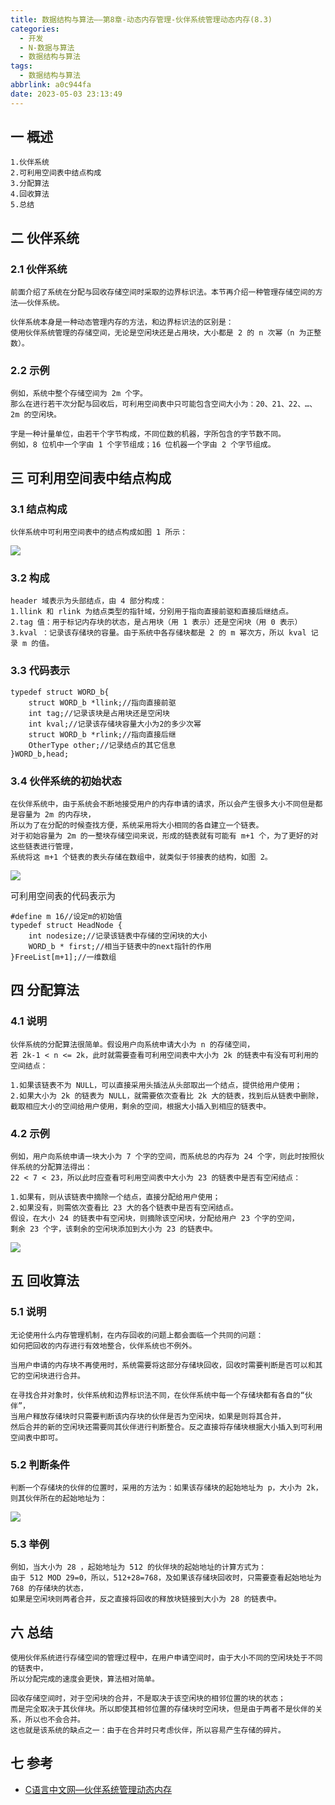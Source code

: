 ```yaml
---
title: 数据结构与算法——第8章-动态内存管理-伙伴系统管理动态内存(8.3)
categories:
  - 开发
  - N-数据与算法
  - 数据结构与算法
tags:
  - 数据结构与算法
abbrlink: a0c944fa
date: 2023-05-03 23:13:49
---
```

## 一 概述

```
1.伙伴系统
2.可利用空间表中结点构成
3.分配算法
4.回收算法
5.总结
```

<!--more-->

## 二 伙伴系统

### 2.1 伙伴系统

```
前面介绍了系统在分配与回收存储空间时采取的边界标识法。本节再介绍一种管理存储空间的方法——伙伴系统。

伙伴系统本身是一种动态管理内存的方法，和边界标识法的区别是：
使用伙伴系统管理的存储空间，无论是空闲块还是占用块，大小都是 2 的 n 次幂（n 为正整数）。
```

### 2.2 示例

```
例如，系统中整个存储空间为 2m 个字。
那么在进行若干次分配与回收后，可利用空间表中只可能包含空间大小为：20、21、22、…、2m 的空闲块。

字是一种计量单位，由若干个字节构成，不同位数的机器，字所包含的字节数不同。
例如，8 位机中一个字由 1 个字节组成；16 位机器一个字由 2 个字节组成。
```

## 三 可利用空间表中结点构成

### 3.1 结点构成

```
伙伴系统中可利用空间表中的结点构成如图 1 所示：
```

![][1]

### 3.2 构成

```
header 域表示为头部结点，由 4 部分构成：
1.llink 和 rlink 为结点类型的指针域，分别用于指向直接前驱和直接后继结点。
2.tag 值：用于标记内存块的状态，是占用块（用 1 表示）还是空闲块（用 0 表示）
3.kval ：记录该存储块的容量。由于系统中各存储块都是 2 的 m 幂次方，所以 kval 记录 m 的值。
```

### 3.3 代码表示

```
typedef struct WORD_b{
    struct WORD_b *llink;//指向直接前驱
    int tag;//记录该块是占用块还是空闲块
    int kval;//记录该存储块容量大小为2的多少次幂
    struct WORD_b *rlink;//指向直接后继
    OtherType other;//记录结点的其它信息
}WORD_b,head;
```

### 3.4 伙伴系统的初始状态

```
在伙伴系统中，由于系统会不断地接受用户的内存申请的请求，所以会产生很多大小不同但是都是容量为 2m 的内存块，
所以为了在分配的时候查找方便，系统采用将大小相同的各自建立一个链表。
对于初始容量为 2m 的一整块存储空间来说，形成的链表就有可能有 m+1 个，为了更好的对这些链表进行管理，
系统将这 m+1 个链表的表头存储在数组中，就类似于邻接表的结构，如图 2。
```

![][2]

可利用空间表的代码表示为

```
#define m 16//设定m的初始值
typedef struct HeadNode {
    int nodesize;//记录该链表中存储的空闲块的大小
    WORD_b * first;//相当于链表中的next指针的作用
}FreeList[m+1];//一维数组
```

## 四 分配算法

### 4.1 说明

```
伙伴系统的分配算法很简单。假设用户向系统申请大小为 n 的存储空间，
若 2k-1 < n <= 2k，此时就需要查看可利用空间表中大小为 2k 的链表中有没有可利用的空间结点：

1.如果该链表不为 NULL，可以直接采用头插法从头部取出一个结点，提供给用户使用；
2.如果大小为 2k 的链表为 NULL，就需要依次查看比 2k 大的链表，找到后从链表中删除，
截取相应大小的空间给用户使用，剩余的空间，根据大小插入到相应的链表中。
```

### 4.2 示例

```
例如，用户向系统申请一块大小为 7 个字的空间，而系统总的内存为 24 个字，则此时按照伙伴系统的分配算法得出：
22 < 7 < 23，所以此时应查看可利用空间表中大小为 23 的链表中是否有空闲结点：

1.如果有，则从该链表中摘除一个结点，直接分配给用户使用；
2.如果没有，则需依次查看比 23 大的各个链表中是否有空闲结点。
假设，在大小 24 的链表中有空闲块，则摘除该空闲块，分配给用户 23 个字的空间，
剩余 23 个字，该剩余的空闲块添加到大小为 23 的链表中。
```

![][3]

## 五 回收算法

### 5.1 说明

```
无论使用什么内存管理机制，在内存回收的问题上都会面临一个共同的问题：
如何把回收的内存进行有效地整合，伙伴系统也不例外。

当用户申请的内存块不再使用时，系统需要将这部分存储块回收，回收时需要判断是否可以和其它的空闲块进行合并。

在寻找合并对象时，伙伴系统和边界标识法不同，在伙伴系统中每一个存储块都有各自的“伙伴”，
当用户释放存储块时只需要判断该内存块的伙伴是否为空闲块，如果是则将其合并，
然后合并的新的空闲块还需要同其伙伴进行判断整合。反之直接将存储块根据大小插入到可利用空间表中即可。
```

### 5.2 判断条件

```
判断一个存储块的伙伴的位置时，采用的方法为：如果该存储块的起始地址为 p，大小为 2k，则其伙伴所在的起始地址为：
```

![][4]

### 5.3 举例

```
例如，当大小为 28 ，起始地址为 512 的伙伴块的起始地址的计算方式为：
由于 512 MOD 29=0，所以，512+28=768，及如果该存储块回收时，只需要查看起始地址为 768 的存储块的状态，
如果是空闲块则两者合并，反之直接将回收的释放块链接到大小为 28 的链表中。
```

## 六 总结

```
使用伙伴系统进行存储空间的管理过程中，在用户申请空间时，由于大小不同的空闲块处于不同的链表中，
所以分配完成的速度会更快，算法相对简单。

回收存储空间时，对于空闲块的合并，不是取决于该空闲块的相邻位置的块的状态；
而是完全取决于其伙伴块。所以即使其相邻位置的存储块时空闲块，但是由于两者不是伙伴的关系，所以也不会合并。
这也就是该系统的缺点之一：由于在合并时只考虑伙伴，所以容易产生存储的碎片。
```

## 七 参考

* [C语言中文网—伙伴系统管理动态内存](https://c.biancheng.net/view/3423.html)


[1]:https://cdn.jsdelivr.net/gh/PGzxc/CDN/blog-data-struct-basic/ds-chap8-3-1.png
[2]:https://cdn.jsdelivr.net/gh/PGzxc/CDN/blog-data-struct-basic/ds-chap8-3-2.png
[3]:https://cdn.jsdelivr.net/gh/PGzxc/CDN/blog-data-struct-basic/ds-chap8-3-3.png
[4]:https://cdn.jsdelivr.net/gh/PGzxc/CDN/blog-data-struct-basic/ds-chap8-3-4.png



